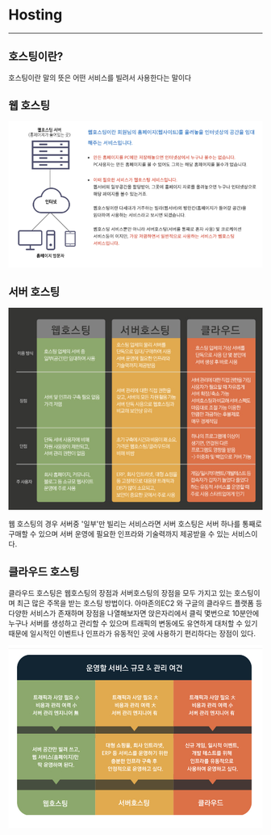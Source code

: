 # Hosting

---

## 호스팅이란?

호스팅이란 말의 뜻은 어떤 서비스를 빌려서 사용한다는 말이다

## 웹 호스팅

![Untitled](Hosting%204d0056d2672e4f7686bcff68b85bf617/Untitled.png)

## 서버 호스팅

![Untitled](Hosting%204d0056d2672e4f7686bcff68b85bf617/Untitled%201.png)

웹 호스팅의 경우 서버중 '일부'만 빌리는 서비스라면 서버 호스팅은 서버 하나를 통째로 구매할 수 있으며 서버 운영에 필요한 인프라와 기술력까지 제공받을 수 있는 서비스이다.

## 클라우드 호스팅

클라우드 호스팅은 웹호스팅의 장점과 서버호스팅의 장점을 모두 가지고 있는 호스팅이며 최근 많은 주목을 받는 호스팅 방법이다. 아마존의EC2 와 구글의 클라우드 플랫폼 등 다양한 서비스가 존재하며 장점을 나열해보자면 앉은자리에서 클릭 몇번으로 10분안에 누구나 서버를 생성하고 관리할 수 있으며 트래픽의 변동에도 유연하게 대처할 수 있기 때문에 일시적인 이벤트나 인프라가 유동적인 곳에 사용하기 편리하다는 장점이 있다.

![Untitled](Hosting%204d0056d2672e4f7686bcff68b85bf617/Untitled%202.png)